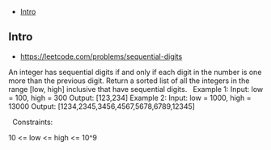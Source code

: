 - [Intro](#intro)

## Intro

- https://leetcode.com/problems/sequential-digits

An integer has sequential digits if and only if each digit in the number is one more than the previous digit.
Return a sorted list of all the integers in the range [low, high] inclusive that have sequential digits.
 
Example 1:
Input: low = 100, high = 300
Output: [123,234]
Example 2:
Input: low = 1000, high = 13000
Output: [1234,2345,3456,4567,5678,6789,12345]

 
Constraints:

10 <= low <= high <= 10^9

